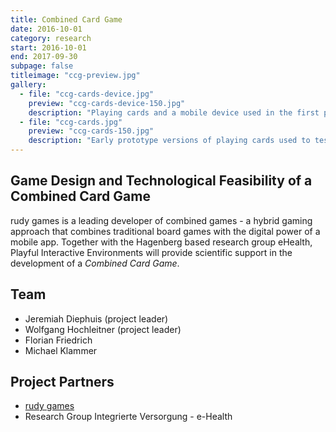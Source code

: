 ```yaml
---
title: Combined Card Game
date: 2016-10-01
category: research
start: 2016-10-01
end: 2017-09-30
subpage: false
titleimage: "ccg-preview.jpg"
gallery:
  - file: "ccg-cards-device.jpg"
    preview: "ccg-cards-device-150.jpg"
    description: "Playing cards and a mobile device used in the first prototyping sessions."
  - file: "ccg-cards.jpg"
    preview: "ccg-cards-150.jpg"
    description: "Early prototype versions of playing cards used to test the mechanics."
---
```


## Game Design and Technological Feasibility of a Combined Card Game

rudy games is a leading developer of combined games - a hybrid gaming approach that combines traditional board games with the digital power of a mobile app. Together with the Hagenberg based research group eHealth, Playful Interactive Environments will provide scientific support in the development of a *Combined Card Game*.

## Team

* Jeremiah Diephuis (project leader)
* Wolfgang Hochleitner (project leader)
* Florian Friedrich
* Michael Klammer

## Project Partners

* [rudy games](http://www.rudy-games.com/)
* Research Group Integrierte Versorgung - e-Health